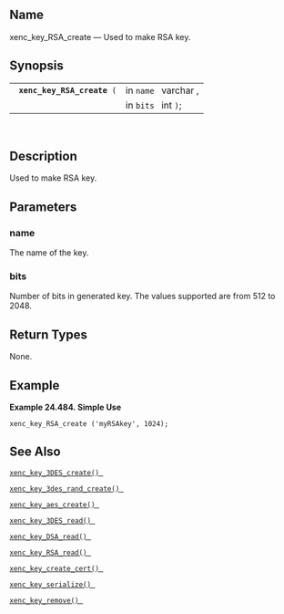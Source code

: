<div id="fn_xenc_key_rsa_create" class="refentry">

<div class="titlepage">

</div>

<div class="refnamediv">

## Name

xenc_key_RSA_create — Used to make RSA key.

</div>

<div class="refsynopsisdiv">

## Synopsis

<div id="fsyn_xenc_key_rsa_create" class="funcsynopsis">

|                                  |                      |
|----------------------------------|----------------------|
| ` `**`xenc_key_RSA_create`**` (` | in `name ` varchar , |
|                                  | in `bits ` int `)`;  |

<div class="funcprototype-spacer">

 

</div>

</div>

</div>

<div id="desc_xenc_key_rsa_create" class="refsect1">

## Description

Used to make RSA key.

</div>

<div id="params_xenc_key_rsa_create" class="refsect1">

## Parameters

<div id="id121116" class="refsect2">

### name

The name of the key.

</div>

<div id="id121119" class="refsect2">

### bits

Number of bits in generated key. The values supported are from 512 to
2048.

</div>

</div>

<div id="ret_xenc_key_rsa_create" class="refsect1">

## Return Types

None.

</div>

<div id="examples_xenc_key_rsa_create" class="refsect1">

## Example

<div id="ex_xenc_key_rsa_create" class="example">

**Example 24.484. Simple Use**

<div class="example-contents">

``` screen
xenc_key_RSA_create ('myRSAkey', 1024);
```

</div>

</div>

  

</div>

<div id="seealso_xenc_key_rsa_create" class="refsect1">

## See Also

<a href="fn_xenc_key_3des_create.html" class="link"
title="xenc_key_3DES_create"><code
class="function">xenc_key_3DES_create() </code></a>

<a href="fn_xenc_key_3des_rand_create.html" class="link"
title="xenc_key_3DES_rand_create"><code
class="function">xenc_key_3des_rand_create() </code></a>

<a href="fn_xenc_key_aes_create.html" class="link"
title="xenc_key_AES_create"><code
class="function">xenc_key_aes_create() </code></a>

<a href="fn_xenc_key_3des_read.html" class="link"
title="xenc_key_3DES_read"><code
class="function">xenc_key_3DES_read() </code></a>

<a href="fn_xenc_key_dsa_read.html" class="link"
title="xenc_key_DSA_read"><code
class="function">xenc_key_DSA_read() </code></a>

<a href="fn_xenc_key_rsa_read.html" class="link"
title="xenc_key_RSA_read"><code
class="function">xenc_key_RSA_read() </code></a>

<a href="fn_xenc_key_create_cert.html" class="link"
title="xenc_key_create_cert"><code
class="function">xenc_key_create_cert() </code></a>

<a href="fn_xenc_key_serialize.html" class="link"
title="xenc_key_serialize"><code
class="function">xenc_key_serialize() </code></a>

<a href="fn_xenc_key_remove.html" class="link"
title="xenc_key_remove"><code
class="function">xenc_key_remove() </code></a>

</div>

</div>
